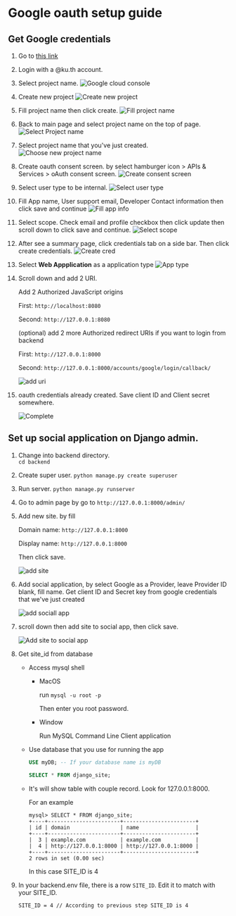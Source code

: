 # Google oauth setup guide

## Get Google credentials

1. Go to [this link](https://console.cloud.google.com)

2. Login with a @ku.th account.

3. Select project name.
   ![Google cloud console](./google_oauth_guide_pic/Google%20cloud%20page.png)

4. Create new project
   ![Create new project](./google_oauth_guide_pic/Create%20new%20project.png)

5. Fill project name then click create.
   ![Fill project name](./google_oauth_guide_pic/Input%20project%20name.png)

6. Back to main page and select project name on the top of page.
   ![Select Project name](./google_oauth_guide_pic/Google%20cloud%20page.png)

7. Select project name that you've just created.
   ![Choose new project name](./google_oauth_guide_pic/Select%20project%20name.png)

8. Create oauth consent screen. by select hamburger icon > APIs & Services > oAuth consent screen.
   ![Create consent screen](./google_oauth_guide_pic/Select%20oauth%20consent%20screen.png)

9. Select user type to be internal.
   ![Select user type](./google_oauth_guide_pic/Select%20internal.png)

10. Fill App name, User support email, Developer Contact information then click save and continue
    ![Fill app info](./google_oauth_guide_pic/Fill%20app%20information.png)

11. Select scope. Check email and profile checkbox then click update then scroll down to click save and continue.
    ![Select scope](./google_oauth_guide_pic/Select%20scope.png)

12. After see a summary page, click credentials tab on a side bar. Then click create credentials.
    ![Create cred](./google_oauth_guide_pic/create%20credential.png)

13. Select **Web Appplication** as a application type
    ![App type](./google_oauth_guide_pic/Select%20app%20typw.png)

14. Scroll down and add 2 URI.

    Add 2 Authorized JavaScript origins 

    First: `http://localhost:8080`

    Second: `http://127.0.0.1:8080`

    (optional) add 2 more Authorized redirect URIs if you want to login from backend

    First: `http://127.0.0.1:8000`

    Second: `http://127.0.0.1:8000/accounts/google/login/callback/`

    ![add uri](./google_oauth_guide_pic/Add_uri.png)

15. oauth credentials already created. Save client ID and Client secret somewhere.

    ![Complete](./google_oauth_guide_pic/oauth%20created.png)

## Set up social application on Django admin.

1. Change into backend directory.   
   `cd backend`

2. Create super user.
   `python manage.py create superuser`

3. Run server.
   `python manage.py runserver`

4. Go to admin page by go to `http://127.0.0.1:8000/admin/`

5. Add new site. by fill

    Domain name: `http://127.0.0.1:8000`

    Display name: `http://127.0.0.1:8000`

    Then click save.

    ![add site](./google_oauth_guide_pic/Add%20site.png)

6. Add social application, by select Google as a Provider, leave Provider ID blank, fill name. Get client ID and Secret key from google credentials that we've just created

    ![add sociall app](./google_oauth_guide_pic/Add%20social%20app.png)

7. scroll down then add site to social app, then click save.

    ![Add site to social app](./google_oauth_guide_pic/Add%20site%20to%20social%20app.png)

8. Get site_id from database

    - Access mysql shell

        - MacOS

            run ```mysql -u root -p```

            Then enter you root password.

        - Window 

            Run MySQL Command Line Client application

    - Use database that you use for running the app
    
        ``` sql
        USE myDB; -- If your database name is myDB
        ```
        ``` sql
        SELECT * FROM django_site;
        ```

    - It's will show table with couple record. Look for 127.0.0.1:8000.

        For an example

        ```
        mysql> SELECT * FROM django_site;
        +----+-----------------------+-----------------------+
        | id | domain                | name                  |
        +----+-----------------------+-----------------------+
        |  3 | example.com           | example.com           |
        |  4 | http://127.0.0.1:8000 | http://127.0.0.1:8000 |
        +----+-----------------------+-----------------------+
        2 rows in set (0.00 sec)
        ```

        In this case SITE_ID is 4


9. In your backend.env file, there is a row `SITE_ID`. Edit it to match with your SITE_ID.

    ```
    SITE_ID = 4 // According to previous step SITE_ID is 4
    ```

